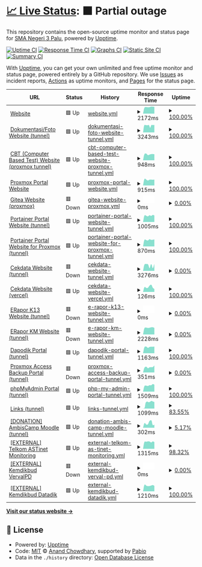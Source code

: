 # [📈 Live Status](https://status.sman3palu.sch.id): <!--live status--> **🟧 Partial outage**

This repository contains the open-source uptime monitor and status page for [SMA Negeri 3 Palu](https://sman3palu.sch.id), powered by [Upptime](https://github.com/upptime/upptime).

[![Uptime CI](https://github.com/smantriplw/uptime-services/workflows/Uptime%20CI/badge.svg)](https://github.com/smantriplw/uptime-services/actions?query=workflow%3A%22Uptime+CI%22)
[![Response Time CI](https://github.com/smantriplw/uptime-services/workflows/Response%20Time%20CI/badge.svg)](https://github.com/smantriplw/uptime-services/actions?query=workflow%3A%22Response+Time+CI%22)
[![Graphs CI](https://github.com/smantriplw/uptime-services/workflows/Graphs%20CI/badge.svg)](https://github.com/smantriplw/uptime-services/actions?query=workflow%3A%22Graphs+CI%22)
[![Static Site CI](https://github.com/smantriplw/uptime-services/workflows/Static%20Site%20CI/badge.svg)](https://github.com/smantriplw/uptime-services/actions?query=workflow%3A%22Static+Site+CI%22)
[![Summary CI](https://github.com/smantriplw/uptime-services/workflows/Summary%20CI/badge.svg)](https://github.com/smantriplw/uptime-services/actions?query=workflow%3A%22Summary+CI%22)

With [Upptime](https://upptime.js.org), you can get your own unlimited and free uptime monitor and status page, powered entirely by a GitHub repository. We use [Issues](https://github.com/smantriplw/uptime-services/issues) as incident reports, [Actions](https://github.com/smantriplw/uptime-services/actions) as uptime monitors, and [Pages](https://status.sman3palu.sch.id) for the status page.

<!--start: status pages-->
<!-- This summary is generated by Upptime (https://github.com/upptime/upptime) -->
<!-- Do not edit this manually, your changes will be overwritten -->
<!-- prettier-ignore -->
| URL | Status | History | Response Time | Uptime |
| --- | ------ | ------- | ------------- | ------ |
| <img alt="" src="https://icons.duckduckgo.com/ip3/sman3palu.sch.id.ico" height="13"> [Website](https://sman3palu.sch.id) | 🟩 Up | [website.yml](https://github.com/smantriplw/uptime-services/commits/HEAD/history/website.yml) | <details><summary><img alt="Response time graph" src="./graphs/website/response-time-week.png" height="20"> 2172ms</summary><br><a href="https://status.sman3palu.sch.id/history/website"><img alt="Response time 1899" src="https://img.shields.io/endpoint?url=https%3A%2F%2Fraw.githubusercontent.com%2Fsmantriplw%2Fuptime-services%2FHEAD%2Fapi%2Fwebsite%2Fresponse-time.json"></a><br><a href="https://status.sman3palu.sch.id/history/website"><img alt="24-hour response time 2210" src="https://img.shields.io/endpoint?url=https%3A%2F%2Fraw.githubusercontent.com%2Fsmantriplw%2Fuptime-services%2FHEAD%2Fapi%2Fwebsite%2Fresponse-time-day.json"></a><br><a href="https://status.sman3palu.sch.id/history/website"><img alt="7-day response time 2172" src="https://img.shields.io/endpoint?url=https%3A%2F%2Fraw.githubusercontent.com%2Fsmantriplw%2Fuptime-services%2FHEAD%2Fapi%2Fwebsite%2Fresponse-time-week.json"></a><br><a href="https://status.sman3palu.sch.id/history/website"><img alt="30-day response time 2487" src="https://img.shields.io/endpoint?url=https%3A%2F%2Fraw.githubusercontent.com%2Fsmantriplw%2Fuptime-services%2FHEAD%2Fapi%2Fwebsite%2Fresponse-time-month.json"></a><br><a href="https://status.sman3palu.sch.id/history/website"><img alt="1-year response time 1899" src="https://img.shields.io/endpoint?url=https%3A%2F%2Fraw.githubusercontent.com%2Fsmantriplw%2Fuptime-services%2FHEAD%2Fapi%2Fwebsite%2Fresponse-time-year.json"></a></details> | <details><summary><a href="https://status.sman3palu.sch.id/history/website">100.00%</a></summary><a href="https://status.sman3palu.sch.id/history/website"><img alt="All-time uptime 85.88%" src="https://img.shields.io/endpoint?url=https%3A%2F%2Fraw.githubusercontent.com%2Fsmantriplw%2Fuptime-services%2FHEAD%2Fapi%2Fwebsite%2Fuptime.json"></a><br><a href="https://status.sman3palu.sch.id/history/website"><img alt="24-hour uptime 100.00%" src="https://img.shields.io/endpoint?url=https%3A%2F%2Fraw.githubusercontent.com%2Fsmantriplw%2Fuptime-services%2FHEAD%2Fapi%2Fwebsite%2Fuptime-day.json"></a><br><a href="https://status.sman3palu.sch.id/history/website"><img alt="7-day uptime 100.00%" src="https://img.shields.io/endpoint?url=https%3A%2F%2Fraw.githubusercontent.com%2Fsmantriplw%2Fuptime-services%2FHEAD%2Fapi%2Fwebsite%2Fuptime-week.json"></a><br><a href="https://status.sman3palu.sch.id/history/website"><img alt="30-day uptime 91.19%" src="https://img.shields.io/endpoint?url=https%3A%2F%2Fraw.githubusercontent.com%2Fsmantriplw%2Fuptime-services%2FHEAD%2Fapi%2Fwebsite%2Fuptime-month.json"></a><br><a href="https://status.sman3palu.sch.id/history/website"><img alt="1-year uptime 85.88%" src="https://img.shields.io/endpoint?url=https%3A%2F%2Fraw.githubusercontent.com%2Fsmantriplw%2Fuptime-services%2FHEAD%2Fapi%2Fwebsite%2Fuptime-year.json"></a></details>
| <img alt="" src="https://icons.duckduckgo.com/ip3/dokumentasi.sman3palu.sch.id.ico" height="13"> [Dokumentasi/Foto Website (tunnel)](https://dokumentasi.sman3palu.sch.id/owncloud) | 🟩 Up | [dokumentasi-foto-website-tunnel.yml](https://github.com/smantriplw/uptime-services/commits/HEAD/history/dokumentasi-foto-website-tunnel.yml) | <details><summary><img alt="Response time graph" src="./graphs/dokumentasi-foto-website-tunnel/response-time-week.png" height="20"> 3243ms</summary><br><a href="https://status.sman3palu.sch.id/history/dokumentasi-foto-website-tunnel"><img alt="Response time 3101" src="https://img.shields.io/endpoint?url=https%3A%2F%2Fraw.githubusercontent.com%2Fsmantriplw%2Fuptime-services%2FHEAD%2Fapi%2Fdokumentasi-foto-website-tunnel%2Fresponse-time.json"></a><br><a href="https://status.sman3palu.sch.id/history/dokumentasi-foto-website-tunnel"><img alt="24-hour response time 3445" src="https://img.shields.io/endpoint?url=https%3A%2F%2Fraw.githubusercontent.com%2Fsmantriplw%2Fuptime-services%2FHEAD%2Fapi%2Fdokumentasi-foto-website-tunnel%2Fresponse-time-day.json"></a><br><a href="https://status.sman3palu.sch.id/history/dokumentasi-foto-website-tunnel"><img alt="7-day response time 3243" src="https://img.shields.io/endpoint?url=https%3A%2F%2Fraw.githubusercontent.com%2Fsmantriplw%2Fuptime-services%2FHEAD%2Fapi%2Fdokumentasi-foto-website-tunnel%2Fresponse-time-week.json"></a><br><a href="https://status.sman3palu.sch.id/history/dokumentasi-foto-website-tunnel"><img alt="30-day response time 2737" src="https://img.shields.io/endpoint?url=https%3A%2F%2Fraw.githubusercontent.com%2Fsmantriplw%2Fuptime-services%2FHEAD%2Fapi%2Fdokumentasi-foto-website-tunnel%2Fresponse-time-month.json"></a><br><a href="https://status.sman3palu.sch.id/history/dokumentasi-foto-website-tunnel"><img alt="1-year response time 3101" src="https://img.shields.io/endpoint?url=https%3A%2F%2Fraw.githubusercontent.com%2Fsmantriplw%2Fuptime-services%2FHEAD%2Fapi%2Fdokumentasi-foto-website-tunnel%2Fresponse-time-year.json"></a></details> | <details><summary><a href="https://status.sman3palu.sch.id/history/dokumentasi-foto-website-tunnel">100.00%</a></summary><a href="https://status.sman3palu.sch.id/history/dokumentasi-foto-website-tunnel"><img alt="All-time uptime 83.06%" src="https://img.shields.io/endpoint?url=https%3A%2F%2Fraw.githubusercontent.com%2Fsmantriplw%2Fuptime-services%2FHEAD%2Fapi%2Fdokumentasi-foto-website-tunnel%2Fuptime.json"></a><br><a href="https://status.sman3palu.sch.id/history/dokumentasi-foto-website-tunnel"><img alt="24-hour uptime 100.00%" src="https://img.shields.io/endpoint?url=https%3A%2F%2Fraw.githubusercontent.com%2Fsmantriplw%2Fuptime-services%2FHEAD%2Fapi%2Fdokumentasi-foto-website-tunnel%2Fuptime-day.json"></a><br><a href="https://status.sman3palu.sch.id/history/dokumentasi-foto-website-tunnel"><img alt="7-day uptime 100.00%" src="https://img.shields.io/endpoint?url=https%3A%2F%2Fraw.githubusercontent.com%2Fsmantriplw%2Fuptime-services%2FHEAD%2Fapi%2Fdokumentasi-foto-website-tunnel%2Fuptime-week.json"></a><br><a href="https://status.sman3palu.sch.id/history/dokumentasi-foto-website-tunnel"><img alt="30-day uptime 91.06%" src="https://img.shields.io/endpoint?url=https%3A%2F%2Fraw.githubusercontent.com%2Fsmantriplw%2Fuptime-services%2FHEAD%2Fapi%2Fdokumentasi-foto-website-tunnel%2Fuptime-month.json"></a><br><a href="https://status.sman3palu.sch.id/history/dokumentasi-foto-website-tunnel"><img alt="1-year uptime 83.06%" src="https://img.shields.io/endpoint?url=https%3A%2F%2Fraw.githubusercontent.com%2Fsmantriplw%2Fuptime-services%2FHEAD%2Fapi%2Fdokumentasi-foto-website-tunnel%2Fuptime-year.json"></a></details>
| <img alt="" src="https://icons.duckduckgo.com/ip3/cbt-cfd.sman3palu.sch.id.ico" height="13"> [CBT (Computer Based Test) Website (proxmox tunnel)](https://cbt-cfd.sman3palu.sch.id) | 🟩 Up | [cbt-computer-based-test-website-proxmox-tunnel.yml](https://github.com/smantriplw/uptime-services/commits/HEAD/history/cbt-computer-based-test-website-proxmox-tunnel.yml) | <details><summary><img alt="Response time graph" src="./graphs/cbt-computer-based-test-website-proxmox-tunnel/response-time-week.png" height="20"> 948ms</summary><br><a href="https://status.sman3palu.sch.id/history/cbt-computer-based-test-website-proxmox-tunnel"><img alt="Response time 802" src="https://img.shields.io/endpoint?url=https%3A%2F%2Fraw.githubusercontent.com%2Fsmantriplw%2Fuptime-services%2FHEAD%2Fapi%2Fcbt-computer-based-test-website-proxmox-tunnel%2Fresponse-time.json"></a><br><a href="https://status.sman3palu.sch.id/history/cbt-computer-based-test-website-proxmox-tunnel"><img alt="24-hour response time 947" src="https://img.shields.io/endpoint?url=https%3A%2F%2Fraw.githubusercontent.com%2Fsmantriplw%2Fuptime-services%2FHEAD%2Fapi%2Fcbt-computer-based-test-website-proxmox-tunnel%2Fresponse-time-day.json"></a><br><a href="https://status.sman3palu.sch.id/history/cbt-computer-based-test-website-proxmox-tunnel"><img alt="7-day response time 948" src="https://img.shields.io/endpoint?url=https%3A%2F%2Fraw.githubusercontent.com%2Fsmantriplw%2Fuptime-services%2FHEAD%2Fapi%2Fcbt-computer-based-test-website-proxmox-tunnel%2Fresponse-time-week.json"></a><br><a href="https://status.sman3palu.sch.id/history/cbt-computer-based-test-website-proxmox-tunnel"><img alt="30-day response time 816" src="https://img.shields.io/endpoint?url=https%3A%2F%2Fraw.githubusercontent.com%2Fsmantriplw%2Fuptime-services%2FHEAD%2Fapi%2Fcbt-computer-based-test-website-proxmox-tunnel%2Fresponse-time-month.json"></a><br><a href="https://status.sman3palu.sch.id/history/cbt-computer-based-test-website-proxmox-tunnel"><img alt="1-year response time 802" src="https://img.shields.io/endpoint?url=https%3A%2F%2Fraw.githubusercontent.com%2Fsmantriplw%2Fuptime-services%2FHEAD%2Fapi%2Fcbt-computer-based-test-website-proxmox-tunnel%2Fresponse-time-year.json"></a></details> | <details><summary><a href="https://status.sman3palu.sch.id/history/cbt-computer-based-test-website-proxmox-tunnel">100.00%</a></summary><a href="https://status.sman3palu.sch.id/history/cbt-computer-based-test-website-proxmox-tunnel"><img alt="All-time uptime 82.94%" src="https://img.shields.io/endpoint?url=https%3A%2F%2Fraw.githubusercontent.com%2Fsmantriplw%2Fuptime-services%2FHEAD%2Fapi%2Fcbt-computer-based-test-website-proxmox-tunnel%2Fuptime.json"></a><br><a href="https://status.sman3palu.sch.id/history/cbt-computer-based-test-website-proxmox-tunnel"><img alt="24-hour uptime 100.00%" src="https://img.shields.io/endpoint?url=https%3A%2F%2Fraw.githubusercontent.com%2Fsmantriplw%2Fuptime-services%2FHEAD%2Fapi%2Fcbt-computer-based-test-website-proxmox-tunnel%2Fuptime-day.json"></a><br><a href="https://status.sman3palu.sch.id/history/cbt-computer-based-test-website-proxmox-tunnel"><img alt="7-day uptime 100.00%" src="https://img.shields.io/endpoint?url=https%3A%2F%2Fraw.githubusercontent.com%2Fsmantriplw%2Fuptime-services%2FHEAD%2Fapi%2Fcbt-computer-based-test-website-proxmox-tunnel%2Fuptime-week.json"></a><br><a href="https://status.sman3palu.sch.id/history/cbt-computer-based-test-website-proxmox-tunnel"><img alt="30-day uptime 85.37%" src="https://img.shields.io/endpoint?url=https%3A%2F%2Fraw.githubusercontent.com%2Fsmantriplw%2Fuptime-services%2FHEAD%2Fapi%2Fcbt-computer-based-test-website-proxmox-tunnel%2Fuptime-month.json"></a><br><a href="https://status.sman3palu.sch.id/history/cbt-computer-based-test-website-proxmox-tunnel"><img alt="1-year uptime 82.94%" src="https://img.shields.io/endpoint?url=https%3A%2F%2Fraw.githubusercontent.com%2Fsmantriplw%2Fuptime-services%2FHEAD%2Fapi%2Fcbt-computer-based-test-website-proxmox-tunnel%2Fuptime-year.json"></a></details>
| <img alt="" src="https://icons.duckduckgo.com/ip3/proxmox-cfd.sman3palu.sch.id.ico" height="13"> [Proxmox Portal Website](https://proxmox-cfd.sman3palu.sch.id) | 🟩 Up | [proxmox-portal-website.yml](https://github.com/smantriplw/uptime-services/commits/HEAD/history/proxmox-portal-website.yml) | <details><summary><img alt="Response time graph" src="./graphs/proxmox-portal-website/response-time-week.png" height="20"> 915ms</summary><br><a href="https://status.sman3palu.sch.id/history/proxmox-portal-website"><img alt="Response time 977" src="https://img.shields.io/endpoint?url=https%3A%2F%2Fraw.githubusercontent.com%2Fsmantriplw%2Fuptime-services%2FHEAD%2Fapi%2Fproxmox-portal-website%2Fresponse-time.json"></a><br><a href="https://status.sman3palu.sch.id/history/proxmox-portal-website"><img alt="24-hour response time 928" src="https://img.shields.io/endpoint?url=https%3A%2F%2Fraw.githubusercontent.com%2Fsmantriplw%2Fuptime-services%2FHEAD%2Fapi%2Fproxmox-portal-website%2Fresponse-time-day.json"></a><br><a href="https://status.sman3palu.sch.id/history/proxmox-portal-website"><img alt="7-day response time 915" src="https://img.shields.io/endpoint?url=https%3A%2F%2Fraw.githubusercontent.com%2Fsmantriplw%2Fuptime-services%2FHEAD%2Fapi%2Fproxmox-portal-website%2Fresponse-time-week.json"></a><br><a href="https://status.sman3palu.sch.id/history/proxmox-portal-website"><img alt="30-day response time 714" src="https://img.shields.io/endpoint?url=https%3A%2F%2Fraw.githubusercontent.com%2Fsmantriplw%2Fuptime-services%2FHEAD%2Fapi%2Fproxmox-portal-website%2Fresponse-time-month.json"></a><br><a href="https://status.sman3palu.sch.id/history/proxmox-portal-website"><img alt="1-year response time 977" src="https://img.shields.io/endpoint?url=https%3A%2F%2Fraw.githubusercontent.com%2Fsmantriplw%2Fuptime-services%2FHEAD%2Fapi%2Fproxmox-portal-website%2Fresponse-time-year.json"></a></details> | <details><summary><a href="https://status.sman3palu.sch.id/history/proxmox-portal-website">100.00%</a></summary><a href="https://status.sman3palu.sch.id/history/proxmox-portal-website"><img alt="All-time uptime 73.07%" src="https://img.shields.io/endpoint?url=https%3A%2F%2Fraw.githubusercontent.com%2Fsmantriplw%2Fuptime-services%2FHEAD%2Fapi%2Fproxmox-portal-website%2Fuptime.json"></a><br><a href="https://status.sman3palu.sch.id/history/proxmox-portal-website"><img alt="24-hour uptime 100.00%" src="https://img.shields.io/endpoint?url=https%3A%2F%2Fraw.githubusercontent.com%2Fsmantriplw%2Fuptime-services%2FHEAD%2Fapi%2Fproxmox-portal-website%2Fuptime-day.json"></a><br><a href="https://status.sman3palu.sch.id/history/proxmox-portal-website"><img alt="7-day uptime 100.00%" src="https://img.shields.io/endpoint?url=https%3A%2F%2Fraw.githubusercontent.com%2Fsmantriplw%2Fuptime-services%2FHEAD%2Fapi%2Fproxmox-portal-website%2Fuptime-week.json"></a><br><a href="https://status.sman3palu.sch.id/history/proxmox-portal-website"><img alt="30-day uptime 91.87%" src="https://img.shields.io/endpoint?url=https%3A%2F%2Fraw.githubusercontent.com%2Fsmantriplw%2Fuptime-services%2FHEAD%2Fapi%2Fproxmox-portal-website%2Fuptime-month.json"></a><br><a href="https://status.sman3palu.sch.id/history/proxmox-portal-website"><img alt="1-year uptime 73.07%" src="https://img.shields.io/endpoint?url=https%3A%2F%2Fraw.githubusercontent.com%2Fsmantriplw%2Fuptime-services%2FHEAD%2Fapi%2Fproxmox-portal-website%2Fuptime-year.json"></a></details>
| <img alt="" src="https://icons.duckduckgo.com/ip3/git.sman3palu.sch.id.ico" height="13"> [Gitea Website (proxmox)](https://git.sman3palu.sch.id) | 🟥 Down | [gitea-website-proxmox.yml](https://github.com/smantriplw/uptime-services/commits/HEAD/history/gitea-website-proxmox.yml) | <details><summary><img alt="Response time graph" src="./graphs/gitea-website-proxmox/response-time-week.png" height="20"> 0ms</summary><br><a href="https://status.sman3palu.sch.id/history/gitea-website-proxmox"><img alt="Response time 1776" src="https://img.shields.io/endpoint?url=https%3A%2F%2Fraw.githubusercontent.com%2Fsmantriplw%2Fuptime-services%2FHEAD%2Fapi%2Fgitea-website-proxmox%2Fresponse-time.json"></a><br><a href="https://status.sman3palu.sch.id/history/gitea-website-proxmox"><img alt="24-hour response time 0" src="https://img.shields.io/endpoint?url=https%3A%2F%2Fraw.githubusercontent.com%2Fsmantriplw%2Fuptime-services%2FHEAD%2Fapi%2Fgitea-website-proxmox%2Fresponse-time-day.json"></a><br><a href="https://status.sman3palu.sch.id/history/gitea-website-proxmox"><img alt="7-day response time 0" src="https://img.shields.io/endpoint?url=https%3A%2F%2Fraw.githubusercontent.com%2Fsmantriplw%2Fuptime-services%2FHEAD%2Fapi%2Fgitea-website-proxmox%2Fresponse-time-week.json"></a><br><a href="https://status.sman3palu.sch.id/history/gitea-website-proxmox"><img alt="30-day response time 0" src="https://img.shields.io/endpoint?url=https%3A%2F%2Fraw.githubusercontent.com%2Fsmantriplw%2Fuptime-services%2FHEAD%2Fapi%2Fgitea-website-proxmox%2Fresponse-time-month.json"></a><br><a href="https://status.sman3palu.sch.id/history/gitea-website-proxmox"><img alt="1-year response time 1776" src="https://img.shields.io/endpoint?url=https%3A%2F%2Fraw.githubusercontent.com%2Fsmantriplw%2Fuptime-services%2FHEAD%2Fapi%2Fgitea-website-proxmox%2Fresponse-time-year.json"></a></details> | <details><summary><a href="https://status.sman3palu.sch.id/history/gitea-website-proxmox">0.00%</a></summary><a href="https://status.sman3palu.sch.id/history/gitea-website-proxmox"><img alt="All-time uptime 35.41%" src="https://img.shields.io/endpoint?url=https%3A%2F%2Fraw.githubusercontent.com%2Fsmantriplw%2Fuptime-services%2FHEAD%2Fapi%2Fgitea-website-proxmox%2Fuptime.json"></a><br><a href="https://status.sman3palu.sch.id/history/gitea-website-proxmox"><img alt="24-hour uptime 0.00%" src="https://img.shields.io/endpoint?url=https%3A%2F%2Fraw.githubusercontent.com%2Fsmantriplw%2Fuptime-services%2FHEAD%2Fapi%2Fgitea-website-proxmox%2Fuptime-day.json"></a><br><a href="https://status.sman3palu.sch.id/history/gitea-website-proxmox"><img alt="7-day uptime 0.00%" src="https://img.shields.io/endpoint?url=https%3A%2F%2Fraw.githubusercontent.com%2Fsmantriplw%2Fuptime-services%2FHEAD%2Fapi%2Fgitea-website-proxmox%2Fuptime-week.json"></a><br><a href="https://status.sman3palu.sch.id/history/gitea-website-proxmox"><img alt="30-day uptime 0.00%" src="https://img.shields.io/endpoint?url=https%3A%2F%2Fraw.githubusercontent.com%2Fsmantriplw%2Fuptime-services%2FHEAD%2Fapi%2Fgitea-website-proxmox%2Fuptime-month.json"></a><br><a href="https://status.sman3palu.sch.id/history/gitea-website-proxmox"><img alt="1-year uptime 35.41%" src="https://img.shields.io/endpoint?url=https%3A%2F%2Fraw.githubusercontent.com%2Fsmantriplw%2Fuptime-services%2FHEAD%2Fapi%2Fgitea-website-proxmox%2Fuptime-year.json"></a></details>
| <img alt="" src="https://icons.duckduckgo.com/ip3/docker.sman3palu.sch.id.ico" height="13"> [Portainer Portal Website (tunnel)](https://docker.sman3palu.sch.id) | 🟩 Up | [portainer-portal-website-tunnel.yml](https://github.com/smantriplw/uptime-services/commits/HEAD/history/portainer-portal-website-tunnel.yml) | <details><summary><img alt="Response time graph" src="./graphs/portainer-portal-website-tunnel/response-time-week.png" height="20"> 1005ms</summary><br><a href="https://status.sman3palu.sch.id/history/portainer-portal-website-tunnel"><img alt="Response time 1188" src="https://img.shields.io/endpoint?url=https%3A%2F%2Fraw.githubusercontent.com%2Fsmantriplw%2Fuptime-services%2FHEAD%2Fapi%2Fportainer-portal-website-tunnel%2Fresponse-time.json"></a><br><a href="https://status.sman3palu.sch.id/history/portainer-portal-website-tunnel"><img alt="24-hour response time 1023" src="https://img.shields.io/endpoint?url=https%3A%2F%2Fraw.githubusercontent.com%2Fsmantriplw%2Fuptime-services%2FHEAD%2Fapi%2Fportainer-portal-website-tunnel%2Fresponse-time-day.json"></a><br><a href="https://status.sman3palu.sch.id/history/portainer-portal-website-tunnel"><img alt="7-day response time 1005" src="https://img.shields.io/endpoint?url=https%3A%2F%2Fraw.githubusercontent.com%2Fsmantriplw%2Fuptime-services%2FHEAD%2Fapi%2Fportainer-portal-website-tunnel%2Fresponse-time-week.json"></a><br><a href="https://status.sman3palu.sch.id/history/portainer-portal-website-tunnel"><img alt="30-day response time 1495" src="https://img.shields.io/endpoint?url=https%3A%2F%2Fraw.githubusercontent.com%2Fsmantriplw%2Fuptime-services%2FHEAD%2Fapi%2Fportainer-portal-website-tunnel%2Fresponse-time-month.json"></a><br><a href="https://status.sman3palu.sch.id/history/portainer-portal-website-tunnel"><img alt="1-year response time 1188" src="https://img.shields.io/endpoint?url=https%3A%2F%2Fraw.githubusercontent.com%2Fsmantriplw%2Fuptime-services%2FHEAD%2Fapi%2Fportainer-portal-website-tunnel%2Fresponse-time-year.json"></a></details> | <details><summary><a href="https://status.sman3palu.sch.id/history/portainer-portal-website-tunnel">100.00%</a></summary><a href="https://status.sman3palu.sch.id/history/portainer-portal-website-tunnel"><img alt="All-time uptime 85.64%" src="https://img.shields.io/endpoint?url=https%3A%2F%2Fraw.githubusercontent.com%2Fsmantriplw%2Fuptime-services%2FHEAD%2Fapi%2Fportainer-portal-website-tunnel%2Fuptime.json"></a><br><a href="https://status.sman3palu.sch.id/history/portainer-portal-website-tunnel"><img alt="24-hour uptime 100.00%" src="https://img.shields.io/endpoint?url=https%3A%2F%2Fraw.githubusercontent.com%2Fsmantriplw%2Fuptime-services%2FHEAD%2Fapi%2Fportainer-portal-website-tunnel%2Fuptime-day.json"></a><br><a href="https://status.sman3palu.sch.id/history/portainer-portal-website-tunnel"><img alt="7-day uptime 100.00%" src="https://img.shields.io/endpoint?url=https%3A%2F%2Fraw.githubusercontent.com%2Fsmantriplw%2Fuptime-services%2FHEAD%2Fapi%2Fportainer-portal-website-tunnel%2Fuptime-week.json"></a><br><a href="https://status.sman3palu.sch.id/history/portainer-portal-website-tunnel"><img alt="30-day uptime 90.70%" src="https://img.shields.io/endpoint?url=https%3A%2F%2Fraw.githubusercontent.com%2Fsmantriplw%2Fuptime-services%2FHEAD%2Fapi%2Fportainer-portal-website-tunnel%2Fuptime-month.json"></a><br><a href="https://status.sman3palu.sch.id/history/portainer-portal-website-tunnel"><img alt="1-year uptime 85.64%" src="https://img.shields.io/endpoint?url=https%3A%2F%2Fraw.githubusercontent.com%2Fsmantriplw%2Fuptime-services%2FHEAD%2Fapi%2Fportainer-portal-website-tunnel%2Fuptime-year.json"></a></details>
| <img alt="" src="https://icons.duckduckgo.com/ip3/portainer.sman3palu.sch.id.ico" height="13"> [Portainer Portal Website for Proxmox (tunnel)](https://portainer.sman3palu.sch.id) | 🟩 Up | [portainer-portal-website-for-proxmox-tunnel.yml](https://github.com/smantriplw/uptime-services/commits/HEAD/history/portainer-portal-website-for-proxmox-tunnel.yml) | <details><summary><img alt="Response time graph" src="./graphs/portainer-portal-website-for-proxmox-tunnel/response-time-week.png" height="20"> 870ms</summary><br><a href="https://status.sman3palu.sch.id/history/portainer-portal-website-for-proxmox-tunnel"><img alt="Response time 829" src="https://img.shields.io/endpoint?url=https%3A%2F%2Fraw.githubusercontent.com%2Fsmantriplw%2Fuptime-services%2FHEAD%2Fapi%2Fportainer-portal-website-for-proxmox-tunnel%2Fresponse-time.json"></a><br><a href="https://status.sman3palu.sch.id/history/portainer-portal-website-for-proxmox-tunnel"><img alt="24-hour response time 924" src="https://img.shields.io/endpoint?url=https%3A%2F%2Fraw.githubusercontent.com%2Fsmantriplw%2Fuptime-services%2FHEAD%2Fapi%2Fportainer-portal-website-for-proxmox-tunnel%2Fresponse-time-day.json"></a><br><a href="https://status.sman3palu.sch.id/history/portainer-portal-website-for-proxmox-tunnel"><img alt="7-day response time 870" src="https://img.shields.io/endpoint?url=https%3A%2F%2Fraw.githubusercontent.com%2Fsmantriplw%2Fuptime-services%2FHEAD%2Fapi%2Fportainer-portal-website-for-proxmox-tunnel%2Fresponse-time-week.json"></a><br><a href="https://status.sman3palu.sch.id/history/portainer-portal-website-for-proxmox-tunnel"><img alt="30-day response time 722" src="https://img.shields.io/endpoint?url=https%3A%2F%2Fraw.githubusercontent.com%2Fsmantriplw%2Fuptime-services%2FHEAD%2Fapi%2Fportainer-portal-website-for-proxmox-tunnel%2Fresponse-time-month.json"></a><br><a href="https://status.sman3palu.sch.id/history/portainer-portal-website-for-proxmox-tunnel"><img alt="1-year response time 829" src="https://img.shields.io/endpoint?url=https%3A%2F%2Fraw.githubusercontent.com%2Fsmantriplw%2Fuptime-services%2FHEAD%2Fapi%2Fportainer-portal-website-for-proxmox-tunnel%2Fresponse-time-year.json"></a></details> | <details><summary><a href="https://status.sman3palu.sch.id/history/portainer-portal-website-for-proxmox-tunnel">100.00%</a></summary><a href="https://status.sman3palu.sch.id/history/portainer-portal-website-for-proxmox-tunnel"><img alt="All-time uptime 86.34%" src="https://img.shields.io/endpoint?url=https%3A%2F%2Fraw.githubusercontent.com%2Fsmantriplw%2Fuptime-services%2FHEAD%2Fapi%2Fportainer-portal-website-for-proxmox-tunnel%2Fuptime.json"></a><br><a href="https://status.sman3palu.sch.id/history/portainer-portal-website-for-proxmox-tunnel"><img alt="24-hour uptime 100.00%" src="https://img.shields.io/endpoint?url=https%3A%2F%2Fraw.githubusercontent.com%2Fsmantriplw%2Fuptime-services%2FHEAD%2Fapi%2Fportainer-portal-website-for-proxmox-tunnel%2Fuptime-day.json"></a><br><a href="https://status.sman3palu.sch.id/history/portainer-portal-website-for-proxmox-tunnel"><img alt="7-day uptime 100.00%" src="https://img.shields.io/endpoint?url=https%3A%2F%2Fraw.githubusercontent.com%2Fsmantriplw%2Fuptime-services%2FHEAD%2Fapi%2Fportainer-portal-website-for-proxmox-tunnel%2Fuptime-week.json"></a><br><a href="https://status.sman3palu.sch.id/history/portainer-portal-website-for-proxmox-tunnel"><img alt="30-day uptime 84.63%" src="https://img.shields.io/endpoint?url=https%3A%2F%2Fraw.githubusercontent.com%2Fsmantriplw%2Fuptime-services%2FHEAD%2Fapi%2Fportainer-portal-website-for-proxmox-tunnel%2Fuptime-month.json"></a><br><a href="https://status.sman3palu.sch.id/history/portainer-portal-website-for-proxmox-tunnel"><img alt="1-year uptime 86.34%" src="https://img.shields.io/endpoint?url=https%3A%2F%2Fraw.githubusercontent.com%2Fsmantriplw%2Fuptime-services%2FHEAD%2Fapi%2Fportainer-portal-website-for-proxmox-tunnel%2Fuptime-year.json"></a></details>
| <img alt="" src="https://icons.duckduckgo.com/ip3/cekdata.sman3palu.sch.id.ico" height="13"> [Cekdata Website (tunnel)](https://cekdata.sman3palu.sch.id) | 🟥 Down | [cekdata-website-tunnel.yml](https://github.com/smantriplw/uptime-services/commits/HEAD/history/cekdata-website-tunnel.yml) | <details><summary><img alt="Response time graph" src="./graphs/cekdata-website-tunnel/response-time-week.png" height="20"> 3276ms</summary><br><a href="https://status.sman3palu.sch.id/history/cekdata-website-tunnel"><img alt="Response time 1317" src="https://img.shields.io/endpoint?url=https%3A%2F%2Fraw.githubusercontent.com%2Fsmantriplw%2Fuptime-services%2FHEAD%2Fapi%2Fcekdata-website-tunnel%2Fresponse-time.json"></a><br><a href="https://status.sman3palu.sch.id/history/cekdata-website-tunnel"><img alt="24-hour response time 4008" src="https://img.shields.io/endpoint?url=https%3A%2F%2Fraw.githubusercontent.com%2Fsmantriplw%2Fuptime-services%2FHEAD%2Fapi%2Fcekdata-website-tunnel%2Fresponse-time-day.json"></a><br><a href="https://status.sman3palu.sch.id/history/cekdata-website-tunnel"><img alt="7-day response time 3276" src="https://img.shields.io/endpoint?url=https%3A%2F%2Fraw.githubusercontent.com%2Fsmantriplw%2Fuptime-services%2FHEAD%2Fapi%2Fcekdata-website-tunnel%2Fresponse-time-week.json"></a><br><a href="https://status.sman3palu.sch.id/history/cekdata-website-tunnel"><img alt="30-day response time 1882" src="https://img.shields.io/endpoint?url=https%3A%2F%2Fraw.githubusercontent.com%2Fsmantriplw%2Fuptime-services%2FHEAD%2Fapi%2Fcekdata-website-tunnel%2Fresponse-time-month.json"></a><br><a href="https://status.sman3palu.sch.id/history/cekdata-website-tunnel"><img alt="1-year response time 1317" src="https://img.shields.io/endpoint?url=https%3A%2F%2Fraw.githubusercontent.com%2Fsmantriplw%2Fuptime-services%2FHEAD%2Fapi%2Fcekdata-website-tunnel%2Fresponse-time-year.json"></a></details> | <details><summary><a href="https://status.sman3palu.sch.id/history/cekdata-website-tunnel">0.00%</a></summary><a href="https://status.sman3palu.sch.id/history/cekdata-website-tunnel"><img alt="All-time uptime 40.25%" src="https://img.shields.io/endpoint?url=https%3A%2F%2Fraw.githubusercontent.com%2Fsmantriplw%2Fuptime-services%2FHEAD%2Fapi%2Fcekdata-website-tunnel%2Fuptime.json"></a><br><a href="https://status.sman3palu.sch.id/history/cekdata-website-tunnel"><img alt="24-hour uptime 0.00%" src="https://img.shields.io/endpoint?url=https%3A%2F%2Fraw.githubusercontent.com%2Fsmantriplw%2Fuptime-services%2FHEAD%2Fapi%2Fcekdata-website-tunnel%2Fuptime-day.json"></a><br><a href="https://status.sman3palu.sch.id/history/cekdata-website-tunnel"><img alt="7-day uptime 0.00%" src="https://img.shields.io/endpoint?url=https%3A%2F%2Fraw.githubusercontent.com%2Fsmantriplw%2Fuptime-services%2FHEAD%2Fapi%2Fcekdata-website-tunnel%2Fuptime-week.json"></a><br><a href="https://status.sman3palu.sch.id/history/cekdata-website-tunnel"><img alt="30-day uptime 11.63%" src="https://img.shields.io/endpoint?url=https%3A%2F%2Fraw.githubusercontent.com%2Fsmantriplw%2Fuptime-services%2FHEAD%2Fapi%2Fcekdata-website-tunnel%2Fuptime-month.json"></a><br><a href="https://status.sman3palu.sch.id/history/cekdata-website-tunnel"><img alt="1-year uptime 40.25%" src="https://img.shields.io/endpoint?url=https%3A%2F%2Fraw.githubusercontent.com%2Fsmantriplw%2Fuptime-services%2FHEAD%2Fapi%2Fcekdata-website-tunnel%2Fuptime-year.json"></a></details>
| <img alt="" src="https://icons.duckduckgo.com/ip3/cekdata-v2.sman3palu.sch.id.ico" height="13"> [Cekdata Website (vercel)](https://cekdata-v2.sman3palu.sch.id) | 🟩 Up | [cekdata-website-vercel.yml](https://github.com/smantriplw/uptime-services/commits/HEAD/history/cekdata-website-vercel.yml) | <details><summary><img alt="Response time graph" src="./graphs/cekdata-website-vercel/response-time-week.png" height="20"> 126ms</summary><br><a href="https://status.sman3palu.sch.id/history/cekdata-website-vercel"><img alt="Response time 198" src="https://img.shields.io/endpoint?url=https%3A%2F%2Fraw.githubusercontent.com%2Fsmantriplw%2Fuptime-services%2FHEAD%2Fapi%2Fcekdata-website-vercel%2Fresponse-time.json"></a><br><a href="https://status.sman3palu.sch.id/history/cekdata-website-vercel"><img alt="24-hour response time 75" src="https://img.shields.io/endpoint?url=https%3A%2F%2Fraw.githubusercontent.com%2Fsmantriplw%2Fuptime-services%2FHEAD%2Fapi%2Fcekdata-website-vercel%2Fresponse-time-day.json"></a><br><a href="https://status.sman3palu.sch.id/history/cekdata-website-vercel"><img alt="7-day response time 126" src="https://img.shields.io/endpoint?url=https%3A%2F%2Fraw.githubusercontent.com%2Fsmantriplw%2Fuptime-services%2FHEAD%2Fapi%2Fcekdata-website-vercel%2Fresponse-time-week.json"></a><br><a href="https://status.sman3palu.sch.id/history/cekdata-website-vercel"><img alt="30-day response time 133" src="https://img.shields.io/endpoint?url=https%3A%2F%2Fraw.githubusercontent.com%2Fsmantriplw%2Fuptime-services%2FHEAD%2Fapi%2Fcekdata-website-vercel%2Fresponse-time-month.json"></a><br><a href="https://status.sman3palu.sch.id/history/cekdata-website-vercel"><img alt="1-year response time 198" src="https://img.shields.io/endpoint?url=https%3A%2F%2Fraw.githubusercontent.com%2Fsmantriplw%2Fuptime-services%2FHEAD%2Fapi%2Fcekdata-website-vercel%2Fresponse-time-year.json"></a></details> | <details><summary><a href="https://status.sman3palu.sch.id/history/cekdata-website-vercel">100.00%</a></summary><a href="https://status.sman3palu.sch.id/history/cekdata-website-vercel"><img alt="All-time uptime 100.00%" src="https://img.shields.io/endpoint?url=https%3A%2F%2Fraw.githubusercontent.com%2Fsmantriplw%2Fuptime-services%2FHEAD%2Fapi%2Fcekdata-website-vercel%2Fuptime.json"></a><br><a href="https://status.sman3palu.sch.id/history/cekdata-website-vercel"><img alt="24-hour uptime 100.00%" src="https://img.shields.io/endpoint?url=https%3A%2F%2Fraw.githubusercontent.com%2Fsmantriplw%2Fuptime-services%2FHEAD%2Fapi%2Fcekdata-website-vercel%2Fuptime-day.json"></a><br><a href="https://status.sman3palu.sch.id/history/cekdata-website-vercel"><img alt="7-day uptime 100.00%" src="https://img.shields.io/endpoint?url=https%3A%2F%2Fraw.githubusercontent.com%2Fsmantriplw%2Fuptime-services%2FHEAD%2Fapi%2Fcekdata-website-vercel%2Fuptime-week.json"></a><br><a href="https://status.sman3palu.sch.id/history/cekdata-website-vercel"><img alt="30-day uptime 100.00%" src="https://img.shields.io/endpoint?url=https%3A%2F%2Fraw.githubusercontent.com%2Fsmantriplw%2Fuptime-services%2FHEAD%2Fapi%2Fcekdata-website-vercel%2Fuptime-month.json"></a><br><a href="https://status.sman3palu.sch.id/history/cekdata-website-vercel"><img alt="1-year uptime 100.00%" src="https://img.shields.io/endpoint?url=https%3A%2F%2Fraw.githubusercontent.com%2Fsmantriplw%2Fuptime-services%2FHEAD%2Fapi%2Fcekdata-website-vercel%2Fuptime-year.json"></a></details>
| <img alt="" src="https://icons.duckduckgo.com/ip3/erapor-k13.sman3palu.sch.id.ico" height="13"> [ERapor K13 Website (tunnel)](https://erapor-k13.sman3palu.sch.id) | 🟥 Down | [e-rapor-k13-website-tunnel.yml](https://github.com/smantriplw/uptime-services/commits/HEAD/history/e-rapor-k13-website-tunnel.yml) | <details><summary><img alt="Response time graph" src="./graphs/e-rapor-k13-website-tunnel/response-time-week.png" height="20"> 0ms</summary><br><a href="https://status.sman3palu.sch.id/history/e-rapor-k13-website-tunnel"><img alt="Response time 1378" src="https://img.shields.io/endpoint?url=https%3A%2F%2Fraw.githubusercontent.com%2Fsmantriplw%2Fuptime-services%2FHEAD%2Fapi%2Fe-rapor-k13-website-tunnel%2Fresponse-time.json"></a><br><a href="https://status.sman3palu.sch.id/history/e-rapor-k13-website-tunnel"><img alt="24-hour response time 0" src="https://img.shields.io/endpoint?url=https%3A%2F%2Fraw.githubusercontent.com%2Fsmantriplw%2Fuptime-services%2FHEAD%2Fapi%2Fe-rapor-k13-website-tunnel%2Fresponse-time-day.json"></a><br><a href="https://status.sman3palu.sch.id/history/e-rapor-k13-website-tunnel"><img alt="7-day response time 0" src="https://img.shields.io/endpoint?url=https%3A%2F%2Fraw.githubusercontent.com%2Fsmantriplw%2Fuptime-services%2FHEAD%2Fapi%2Fe-rapor-k13-website-tunnel%2Fresponse-time-week.json"></a><br><a href="https://status.sman3palu.sch.id/history/e-rapor-k13-website-tunnel"><img alt="30-day response time 2984" src="https://img.shields.io/endpoint?url=https%3A%2F%2Fraw.githubusercontent.com%2Fsmantriplw%2Fuptime-services%2FHEAD%2Fapi%2Fe-rapor-k13-website-tunnel%2Fresponse-time-month.json"></a><br><a href="https://status.sman3palu.sch.id/history/e-rapor-k13-website-tunnel"><img alt="1-year response time 1378" src="https://img.shields.io/endpoint?url=https%3A%2F%2Fraw.githubusercontent.com%2Fsmantriplw%2Fuptime-services%2FHEAD%2Fapi%2Fe-rapor-k13-website-tunnel%2Fresponse-time-year.json"></a></details> | <details><summary><a href="https://status.sman3palu.sch.id/history/e-rapor-k13-website-tunnel">0.00%</a></summary><a href="https://status.sman3palu.sch.id/history/e-rapor-k13-website-tunnel"><img alt="All-time uptime 29.83%" src="https://img.shields.io/endpoint?url=https%3A%2F%2Fraw.githubusercontent.com%2Fsmantriplw%2Fuptime-services%2FHEAD%2Fapi%2Fe-rapor-k13-website-tunnel%2Fuptime.json"></a><br><a href="https://status.sman3palu.sch.id/history/e-rapor-k13-website-tunnel"><img alt="24-hour uptime 0.00%" src="https://img.shields.io/endpoint?url=https%3A%2F%2Fraw.githubusercontent.com%2Fsmantriplw%2Fuptime-services%2FHEAD%2Fapi%2Fe-rapor-k13-website-tunnel%2Fuptime-day.json"></a><br><a href="https://status.sman3palu.sch.id/history/e-rapor-k13-website-tunnel"><img alt="7-day uptime 0.00%" src="https://img.shields.io/endpoint?url=https%3A%2F%2Fraw.githubusercontent.com%2Fsmantriplw%2Fuptime-services%2FHEAD%2Fapi%2Fe-rapor-k13-website-tunnel%2Fuptime-week.json"></a><br><a href="https://status.sman3palu.sch.id/history/e-rapor-k13-website-tunnel"><img alt="30-day uptime 0.00%" src="https://img.shields.io/endpoint?url=https%3A%2F%2Fraw.githubusercontent.com%2Fsmantriplw%2Fuptime-services%2FHEAD%2Fapi%2Fe-rapor-k13-website-tunnel%2Fuptime-month.json"></a><br><a href="https://status.sman3palu.sch.id/history/e-rapor-k13-website-tunnel"><img alt="1-year uptime 29.83%" src="https://img.shields.io/endpoint?url=https%3A%2F%2Fraw.githubusercontent.com%2Fsmantriplw%2Fuptime-services%2FHEAD%2Fapi%2Fe-rapor-k13-website-tunnel%2Fuptime-year.json"></a></details>
| <img alt="" src="https://icons.duckduckgo.com/ip3/eraporkm.sman3palu.sch.id.ico" height="13"> [ERapor KM Website (tunnel)](https://eraporkm.sman3palu.sch.id) | 🟥 Down | [e-rapor-km-website-tunnel.yml](https://github.com/smantriplw/uptime-services/commits/HEAD/history/e-rapor-km-website-tunnel.yml) | <details><summary><img alt="Response time graph" src="./graphs/e-rapor-km-website-tunnel/response-time-week.png" height="20"> 2228ms</summary><br><a href="https://status.sman3palu.sch.id/history/e-rapor-km-website-tunnel"><img alt="Response time 2060" src="https://img.shields.io/endpoint?url=https%3A%2F%2Fraw.githubusercontent.com%2Fsmantriplw%2Fuptime-services%2FHEAD%2Fapi%2Fe-rapor-km-website-tunnel%2Fresponse-time.json"></a><br><a href="https://status.sman3palu.sch.id/history/e-rapor-km-website-tunnel"><img alt="24-hour response time 2165" src="https://img.shields.io/endpoint?url=https%3A%2F%2Fraw.githubusercontent.com%2Fsmantriplw%2Fuptime-services%2FHEAD%2Fapi%2Fe-rapor-km-website-tunnel%2Fresponse-time-day.json"></a><br><a href="https://status.sman3palu.sch.id/history/e-rapor-km-website-tunnel"><img alt="7-day response time 2228" src="https://img.shields.io/endpoint?url=https%3A%2F%2Fraw.githubusercontent.com%2Fsmantriplw%2Fuptime-services%2FHEAD%2Fapi%2Fe-rapor-km-website-tunnel%2Fresponse-time-week.json"></a><br><a href="https://status.sman3palu.sch.id/history/e-rapor-km-website-tunnel"><img alt="30-day response time 1997" src="https://img.shields.io/endpoint?url=https%3A%2F%2Fraw.githubusercontent.com%2Fsmantriplw%2Fuptime-services%2FHEAD%2Fapi%2Fe-rapor-km-website-tunnel%2Fresponse-time-month.json"></a><br><a href="https://status.sman3palu.sch.id/history/e-rapor-km-website-tunnel"><img alt="1-year response time 2060" src="https://img.shields.io/endpoint?url=https%3A%2F%2Fraw.githubusercontent.com%2Fsmantriplw%2Fuptime-services%2FHEAD%2Fapi%2Fe-rapor-km-website-tunnel%2Fresponse-time-year.json"></a></details> | <details><summary><a href="https://status.sman3palu.sch.id/history/e-rapor-km-website-tunnel">0.00%</a></summary><a href="https://status.sman3palu.sch.id/history/e-rapor-km-website-tunnel"><img alt="All-time uptime 0.00%" src="https://img.shields.io/endpoint?url=https%3A%2F%2Fraw.githubusercontent.com%2Fsmantriplw%2Fuptime-services%2FHEAD%2Fapi%2Fe-rapor-km-website-tunnel%2Fuptime.json"></a><br><a href="https://status.sman3palu.sch.id/history/e-rapor-km-website-tunnel"><img alt="24-hour uptime 0.00%" src="https://img.shields.io/endpoint?url=https%3A%2F%2Fraw.githubusercontent.com%2Fsmantriplw%2Fuptime-services%2FHEAD%2Fapi%2Fe-rapor-km-website-tunnel%2Fuptime-day.json"></a><br><a href="https://status.sman3palu.sch.id/history/e-rapor-km-website-tunnel"><img alt="7-day uptime 0.00%" src="https://img.shields.io/endpoint?url=https%3A%2F%2Fraw.githubusercontent.com%2Fsmantriplw%2Fuptime-services%2FHEAD%2Fapi%2Fe-rapor-km-website-tunnel%2Fuptime-week.json"></a><br><a href="https://status.sman3palu.sch.id/history/e-rapor-km-website-tunnel"><img alt="30-day uptime 0.00%" src="https://img.shields.io/endpoint?url=https%3A%2F%2Fraw.githubusercontent.com%2Fsmantriplw%2Fuptime-services%2FHEAD%2Fapi%2Fe-rapor-km-website-tunnel%2Fuptime-month.json"></a><br><a href="https://status.sman3palu.sch.id/history/e-rapor-km-website-tunnel"><img alt="1-year uptime 0.00%" src="https://img.shields.io/endpoint?url=https%3A%2F%2Fraw.githubusercontent.com%2Fsmantriplw%2Fuptime-services%2FHEAD%2Fapi%2Fe-rapor-km-website-tunnel%2Fuptime-year.json"></a></details>
| <img alt="" src="https://icons.duckduckgo.com/ip3/dapodik.sman3palu.sch.id.ico" height="13"> [Dapodik Portal (tunnel)](https://dapodik.sman3palu.sch.id) | 🟩 Up | [dapodik-portal-tunnel.yml](https://github.com/smantriplw/uptime-services/commits/HEAD/history/dapodik-portal-tunnel.yml) | <details><summary><img alt="Response time graph" src="./graphs/dapodik-portal-tunnel/response-time-week.png" height="20"> 1163ms</summary><br><a href="https://status.sman3palu.sch.id/history/dapodik-portal-tunnel"><img alt="Response time 1363" src="https://img.shields.io/endpoint?url=https%3A%2F%2Fraw.githubusercontent.com%2Fsmantriplw%2Fuptime-services%2FHEAD%2Fapi%2Fdapodik-portal-tunnel%2Fresponse-time.json"></a><br><a href="https://status.sman3palu.sch.id/history/dapodik-portal-tunnel"><img alt="24-hour response time 1225" src="https://img.shields.io/endpoint?url=https%3A%2F%2Fraw.githubusercontent.com%2Fsmantriplw%2Fuptime-services%2FHEAD%2Fapi%2Fdapodik-portal-tunnel%2Fresponse-time-day.json"></a><br><a href="https://status.sman3palu.sch.id/history/dapodik-portal-tunnel"><img alt="7-day response time 1163" src="https://img.shields.io/endpoint?url=https%3A%2F%2Fraw.githubusercontent.com%2Fsmantriplw%2Fuptime-services%2FHEAD%2Fapi%2Fdapodik-portal-tunnel%2Fresponse-time-week.json"></a><br><a href="https://status.sman3palu.sch.id/history/dapodik-portal-tunnel"><img alt="30-day response time 1334" src="https://img.shields.io/endpoint?url=https%3A%2F%2Fraw.githubusercontent.com%2Fsmantriplw%2Fuptime-services%2FHEAD%2Fapi%2Fdapodik-portal-tunnel%2Fresponse-time-month.json"></a><br><a href="https://status.sman3palu.sch.id/history/dapodik-portal-tunnel"><img alt="1-year response time 1363" src="https://img.shields.io/endpoint?url=https%3A%2F%2Fraw.githubusercontent.com%2Fsmantriplw%2Fuptime-services%2FHEAD%2Fapi%2Fdapodik-portal-tunnel%2Fresponse-time-year.json"></a></details> | <details><summary><a href="https://status.sman3palu.sch.id/history/dapodik-portal-tunnel">100.00%</a></summary><a href="https://status.sman3palu.sch.id/history/dapodik-portal-tunnel"><img alt="All-time uptime 82.71%" src="https://img.shields.io/endpoint?url=https%3A%2F%2Fraw.githubusercontent.com%2Fsmantriplw%2Fuptime-services%2FHEAD%2Fapi%2Fdapodik-portal-tunnel%2Fuptime.json"></a><br><a href="https://status.sman3palu.sch.id/history/dapodik-portal-tunnel"><img alt="24-hour uptime 100.00%" src="https://img.shields.io/endpoint?url=https%3A%2F%2Fraw.githubusercontent.com%2Fsmantriplw%2Fuptime-services%2FHEAD%2Fapi%2Fdapodik-portal-tunnel%2Fuptime-day.json"></a><br><a href="https://status.sman3palu.sch.id/history/dapodik-portal-tunnel"><img alt="7-day uptime 100.00%" src="https://img.shields.io/endpoint?url=https%3A%2F%2Fraw.githubusercontent.com%2Fsmantriplw%2Fuptime-services%2FHEAD%2Fapi%2Fdapodik-portal-tunnel%2Fuptime-week.json"></a><br><a href="https://status.sman3palu.sch.id/history/dapodik-portal-tunnel"><img alt="30-day uptime 84.11%" src="https://img.shields.io/endpoint?url=https%3A%2F%2Fraw.githubusercontent.com%2Fsmantriplw%2Fuptime-services%2FHEAD%2Fapi%2Fdapodik-portal-tunnel%2Fuptime-month.json"></a><br><a href="https://status.sman3palu.sch.id/history/dapodik-portal-tunnel"><img alt="1-year uptime 82.71%" src="https://img.shields.io/endpoint?url=https%3A%2F%2Fraw.githubusercontent.com%2Fsmantriplw%2Fuptime-services%2FHEAD%2Fapi%2Fdapodik-portal-tunnel%2Fuptime-year.json"></a></details>
| <img alt="" src="https://icons.duckduckgo.com/ip3/ssh-proxmox.sman3palu.sch.id.ico" height="13"> [Proxmox Access Backup Portal (tunnel)](https://ssh-proxmox.sman3palu.sch.id) | 🟥 Down | [proxmox-access-backup-portal-tunnel.yml](https://github.com/smantriplw/uptime-services/commits/HEAD/history/proxmox-access-backup-portal-tunnel.yml) | <details><summary><img alt="Response time graph" src="./graphs/proxmox-access-backup-portal-tunnel/response-time-week.png" height="20"> 351ms</summary><br><a href="https://status.sman3palu.sch.id/history/proxmox-access-backup-portal-tunnel"><img alt="Response time 554" src="https://img.shields.io/endpoint?url=https%3A%2F%2Fraw.githubusercontent.com%2Fsmantriplw%2Fuptime-services%2FHEAD%2Fapi%2Fproxmox-access-backup-portal-tunnel%2Fresponse-time.json"></a><br><a href="https://status.sman3palu.sch.id/history/proxmox-access-backup-portal-tunnel"><img alt="24-hour response time 455" src="https://img.shields.io/endpoint?url=https%3A%2F%2Fraw.githubusercontent.com%2Fsmantriplw%2Fuptime-services%2FHEAD%2Fapi%2Fproxmox-access-backup-portal-tunnel%2Fresponse-time-day.json"></a><br><a href="https://status.sman3palu.sch.id/history/proxmox-access-backup-portal-tunnel"><img alt="7-day response time 351" src="https://img.shields.io/endpoint?url=https%3A%2F%2Fraw.githubusercontent.com%2Fsmantriplw%2Fuptime-services%2FHEAD%2Fapi%2Fproxmox-access-backup-portal-tunnel%2Fresponse-time-week.json"></a><br><a href="https://status.sman3palu.sch.id/history/proxmox-access-backup-portal-tunnel"><img alt="30-day response time 410" src="https://img.shields.io/endpoint?url=https%3A%2F%2Fraw.githubusercontent.com%2Fsmantriplw%2Fuptime-services%2FHEAD%2Fapi%2Fproxmox-access-backup-portal-tunnel%2Fresponse-time-month.json"></a><br><a href="https://status.sman3palu.sch.id/history/proxmox-access-backup-portal-tunnel"><img alt="1-year response time 554" src="https://img.shields.io/endpoint?url=https%3A%2F%2Fraw.githubusercontent.com%2Fsmantriplw%2Fuptime-services%2FHEAD%2Fapi%2Fproxmox-access-backup-portal-tunnel%2Fresponse-time-year.json"></a></details> | <details><summary><a href="https://status.sman3palu.sch.id/history/proxmox-access-backup-portal-tunnel">0.00%</a></summary><a href="https://status.sman3palu.sch.id/history/proxmox-access-backup-portal-tunnel"><img alt="All-time uptime 0.00%" src="https://img.shields.io/endpoint?url=https%3A%2F%2Fraw.githubusercontent.com%2Fsmantriplw%2Fuptime-services%2FHEAD%2Fapi%2Fproxmox-access-backup-portal-tunnel%2Fuptime.json"></a><br><a href="https://status.sman3palu.sch.id/history/proxmox-access-backup-portal-tunnel"><img alt="24-hour uptime 0.00%" src="https://img.shields.io/endpoint?url=https%3A%2F%2Fraw.githubusercontent.com%2Fsmantriplw%2Fuptime-services%2FHEAD%2Fapi%2Fproxmox-access-backup-portal-tunnel%2Fuptime-day.json"></a><br><a href="https://status.sman3palu.sch.id/history/proxmox-access-backup-portal-tunnel"><img alt="7-day uptime 0.00%" src="https://img.shields.io/endpoint?url=https%3A%2F%2Fraw.githubusercontent.com%2Fsmantriplw%2Fuptime-services%2FHEAD%2Fapi%2Fproxmox-access-backup-portal-tunnel%2Fuptime-week.json"></a><br><a href="https://status.sman3palu.sch.id/history/proxmox-access-backup-portal-tunnel"><img alt="30-day uptime 0.00%" src="https://img.shields.io/endpoint?url=https%3A%2F%2Fraw.githubusercontent.com%2Fsmantriplw%2Fuptime-services%2FHEAD%2Fapi%2Fproxmox-access-backup-portal-tunnel%2Fuptime-month.json"></a><br><a href="https://status.sman3palu.sch.id/history/proxmox-access-backup-portal-tunnel"><img alt="1-year uptime 0.00%" src="https://img.shields.io/endpoint?url=https%3A%2F%2Fraw.githubusercontent.com%2Fsmantriplw%2Fuptime-services%2FHEAD%2Fapi%2Fproxmox-access-backup-portal-tunnel%2Fuptime-year.json"></a></details>
| <img alt="" src="https://icons.duckduckgo.com/ip3/phpmyadmin.sman3palu.sch.id.ico" height="13"> [phpMyAdmin Portal (tunnel)](https://phpmyadmin.sman3palu.sch.id) | 🟩 Up | [php-my-admin-portal-tunnel.yml](https://github.com/smantriplw/uptime-services/commits/HEAD/history/php-my-admin-portal-tunnel.yml) | <details><summary><img alt="Response time graph" src="./graphs/php-my-admin-portal-tunnel/response-time-week.png" height="20"> 1509ms</summary><br><a href="https://status.sman3palu.sch.id/history/php-my-admin-portal-tunnel"><img alt="Response time 1465" src="https://img.shields.io/endpoint?url=https%3A%2F%2Fraw.githubusercontent.com%2Fsmantriplw%2Fuptime-services%2FHEAD%2Fapi%2Fphp-my-admin-portal-tunnel%2Fresponse-time.json"></a><br><a href="https://status.sman3palu.sch.id/history/php-my-admin-portal-tunnel"><img alt="24-hour response time 1651" src="https://img.shields.io/endpoint?url=https%3A%2F%2Fraw.githubusercontent.com%2Fsmantriplw%2Fuptime-services%2FHEAD%2Fapi%2Fphp-my-admin-portal-tunnel%2Fresponse-time-day.json"></a><br><a href="https://status.sman3palu.sch.id/history/php-my-admin-portal-tunnel"><img alt="7-day response time 1509" src="https://img.shields.io/endpoint?url=https%3A%2F%2Fraw.githubusercontent.com%2Fsmantriplw%2Fuptime-services%2FHEAD%2Fapi%2Fphp-my-admin-portal-tunnel%2Fresponse-time-week.json"></a><br><a href="https://status.sman3palu.sch.id/history/php-my-admin-portal-tunnel"><img alt="30-day response time 1391" src="https://img.shields.io/endpoint?url=https%3A%2F%2Fraw.githubusercontent.com%2Fsmantriplw%2Fuptime-services%2FHEAD%2Fapi%2Fphp-my-admin-portal-tunnel%2Fresponse-time-month.json"></a><br><a href="https://status.sman3palu.sch.id/history/php-my-admin-portal-tunnel"><img alt="1-year response time 1465" src="https://img.shields.io/endpoint?url=https%3A%2F%2Fraw.githubusercontent.com%2Fsmantriplw%2Fuptime-services%2FHEAD%2Fapi%2Fphp-my-admin-portal-tunnel%2Fresponse-time-year.json"></a></details> | <details><summary><a href="https://status.sman3palu.sch.id/history/php-my-admin-portal-tunnel">100.00%</a></summary><a href="https://status.sman3palu.sch.id/history/php-my-admin-portal-tunnel"><img alt="All-time uptime 82.95%" src="https://img.shields.io/endpoint?url=https%3A%2F%2Fraw.githubusercontent.com%2Fsmantriplw%2Fuptime-services%2FHEAD%2Fapi%2Fphp-my-admin-portal-tunnel%2Fuptime.json"></a><br><a href="https://status.sman3palu.sch.id/history/php-my-admin-portal-tunnel"><img alt="24-hour uptime 100.00%" src="https://img.shields.io/endpoint?url=https%3A%2F%2Fraw.githubusercontent.com%2Fsmantriplw%2Fuptime-services%2FHEAD%2Fapi%2Fphp-my-admin-portal-tunnel%2Fuptime-day.json"></a><br><a href="https://status.sman3palu.sch.id/history/php-my-admin-portal-tunnel"><img alt="7-day uptime 100.00%" src="https://img.shields.io/endpoint?url=https%3A%2F%2Fraw.githubusercontent.com%2Fsmantriplw%2Fuptime-services%2FHEAD%2Fapi%2Fphp-my-admin-portal-tunnel%2Fuptime-week.json"></a><br><a href="https://status.sman3palu.sch.id/history/php-my-admin-portal-tunnel"><img alt="30-day uptime 91.03%" src="https://img.shields.io/endpoint?url=https%3A%2F%2Fraw.githubusercontent.com%2Fsmantriplw%2Fuptime-services%2FHEAD%2Fapi%2Fphp-my-admin-portal-tunnel%2Fuptime-month.json"></a><br><a href="https://status.sman3palu.sch.id/history/php-my-admin-portal-tunnel"><img alt="1-year uptime 82.95%" src="https://img.shields.io/endpoint?url=https%3A%2F%2Fraw.githubusercontent.com%2Fsmantriplw%2Fuptime-services%2FHEAD%2Fapi%2Fphp-my-admin-portal-tunnel%2Fuptime-year.json"></a></details>
| <img alt="" src="https://icons.duckduckgo.com/ip3/links.sman3palu.sch.id.ico" height="13"> [Links (tunnel)](https://links.sman3palu.sch.id) | 🟩 Up | [links-tunnel.yml](https://github.com/smantriplw/uptime-services/commits/HEAD/history/links-tunnel.yml) | <details><summary><img alt="Response time graph" src="./graphs/links-tunnel/response-time-week.png" height="20"> 1099ms</summary><br><a href="https://status.sman3palu.sch.id/history/links-tunnel"><img alt="Response time 1203" src="https://img.shields.io/endpoint?url=https%3A%2F%2Fraw.githubusercontent.com%2Fsmantriplw%2Fuptime-services%2FHEAD%2Fapi%2Flinks-tunnel%2Fresponse-time.json"></a><br><a href="https://status.sman3palu.sch.id/history/links-tunnel"><img alt="24-hour response time 1210" src="https://img.shields.io/endpoint?url=https%3A%2F%2Fraw.githubusercontent.com%2Fsmantriplw%2Fuptime-services%2FHEAD%2Fapi%2Flinks-tunnel%2Fresponse-time-day.json"></a><br><a href="https://status.sman3palu.sch.id/history/links-tunnel"><img alt="7-day response time 1099" src="https://img.shields.io/endpoint?url=https%3A%2F%2Fraw.githubusercontent.com%2Fsmantriplw%2Fuptime-services%2FHEAD%2Fapi%2Flinks-tunnel%2Fresponse-time-week.json"></a><br><a href="https://status.sman3palu.sch.id/history/links-tunnel"><img alt="30-day response time 1465" src="https://img.shields.io/endpoint?url=https%3A%2F%2Fraw.githubusercontent.com%2Fsmantriplw%2Fuptime-services%2FHEAD%2Fapi%2Flinks-tunnel%2Fresponse-time-month.json"></a><br><a href="https://status.sman3palu.sch.id/history/links-tunnel"><img alt="1-year response time 1203" src="https://img.shields.io/endpoint?url=https%3A%2F%2Fraw.githubusercontent.com%2Fsmantriplw%2Fuptime-services%2FHEAD%2Fapi%2Flinks-tunnel%2Fresponse-time-year.json"></a></details> | <details><summary><a href="https://status.sman3palu.sch.id/history/links-tunnel">83.55%</a></summary><a href="https://status.sman3palu.sch.id/history/links-tunnel"><img alt="All-time uptime 60.86%" src="https://img.shields.io/endpoint?url=https%3A%2F%2Fraw.githubusercontent.com%2Fsmantriplw%2Fuptime-services%2FHEAD%2Fapi%2Flinks-tunnel%2Fuptime.json"></a><br><a href="https://status.sman3palu.sch.id/history/links-tunnel"><img alt="24-hour uptime 100.00%" src="https://img.shields.io/endpoint?url=https%3A%2F%2Fraw.githubusercontent.com%2Fsmantriplw%2Fuptime-services%2FHEAD%2Fapi%2Flinks-tunnel%2Fuptime-day.json"></a><br><a href="https://status.sman3palu.sch.id/history/links-tunnel"><img alt="7-day uptime 83.55%" src="https://img.shields.io/endpoint?url=https%3A%2F%2Fraw.githubusercontent.com%2Fsmantriplw%2Fuptime-services%2FHEAD%2Fapi%2Flinks-tunnel%2Fuptime-week.json"></a><br><a href="https://status.sman3palu.sch.id/history/links-tunnel"><img alt="30-day uptime 31.03%" src="https://img.shields.io/endpoint?url=https%3A%2F%2Fraw.githubusercontent.com%2Fsmantriplw%2Fuptime-services%2FHEAD%2Fapi%2Flinks-tunnel%2Fuptime-month.json"></a><br><a href="https://status.sman3palu.sch.id/history/links-tunnel"><img alt="1-year uptime 60.86%" src="https://img.shields.io/endpoint?url=https%3A%2F%2Fraw.githubusercontent.com%2Fsmantriplw%2Fuptime-services%2FHEAD%2Fapi%2Flinks-tunnel%2Fuptime-year.json"></a></details>
| <img alt="" src="https://icons.duckduckgo.com/ip3/ambiscamp-cbt.sman3palu.sch.id.ico" height="13"> [[DONATION] AmbisCamp Moodle (tunnel)](https://ambiscamp-cbt.sman3palu.sch.id) | 🟩 Up | [donation-ambis-camp-moodle-tunnel.yml](https://github.com/smantriplw/uptime-services/commits/HEAD/history/donation-ambis-camp-moodle-tunnel.yml) | <details><summary><img alt="Response time graph" src="./graphs/donation-ambis-camp-moodle-tunnel/response-time-week.png" height="20"> 302ms</summary><br><a href="https://status.sman3palu.sch.id/history/donation-ambis-camp-moodle-tunnel"><img alt="Response time 710" src="https://img.shields.io/endpoint?url=https%3A%2F%2Fraw.githubusercontent.com%2Fsmantriplw%2Fuptime-services%2FHEAD%2Fapi%2Fdonation-ambis-camp-moodle-tunnel%2Fresponse-time.json"></a><br><a href="https://status.sman3palu.sch.id/history/donation-ambis-camp-moodle-tunnel"><img alt="24-hour response time 874" src="https://img.shields.io/endpoint?url=https%3A%2F%2Fraw.githubusercontent.com%2Fsmantriplw%2Fuptime-services%2FHEAD%2Fapi%2Fdonation-ambis-camp-moodle-tunnel%2Fresponse-time-day.json"></a><br><a href="https://status.sman3palu.sch.id/history/donation-ambis-camp-moodle-tunnel"><img alt="7-day response time 302" src="https://img.shields.io/endpoint?url=https%3A%2F%2Fraw.githubusercontent.com%2Fsmantriplw%2Fuptime-services%2FHEAD%2Fapi%2Fdonation-ambis-camp-moodle-tunnel%2Fresponse-time-week.json"></a><br><a href="https://status.sman3palu.sch.id/history/donation-ambis-camp-moodle-tunnel"><img alt="30-day response time 620" src="https://img.shields.io/endpoint?url=https%3A%2F%2Fraw.githubusercontent.com%2Fsmantriplw%2Fuptime-services%2FHEAD%2Fapi%2Fdonation-ambis-camp-moodle-tunnel%2Fresponse-time-month.json"></a><br><a href="https://status.sman3palu.sch.id/history/donation-ambis-camp-moodle-tunnel"><img alt="1-year response time 710" src="https://img.shields.io/endpoint?url=https%3A%2F%2Fraw.githubusercontent.com%2Fsmantriplw%2Fuptime-services%2FHEAD%2Fapi%2Fdonation-ambis-camp-moodle-tunnel%2Fresponse-time-year.json"></a></details> | <details><summary><a href="https://status.sman3palu.sch.id/history/donation-ambis-camp-moodle-tunnel">5.17%</a></summary><a href="https://status.sman3palu.sch.id/history/donation-ambis-camp-moodle-tunnel"><img alt="All-time uptime 71.17%" src="https://img.shields.io/endpoint?url=https%3A%2F%2Fraw.githubusercontent.com%2Fsmantriplw%2Fuptime-services%2FHEAD%2Fapi%2Fdonation-ambis-camp-moodle-tunnel%2Fuptime.json"></a><br><a href="https://status.sman3palu.sch.id/history/donation-ambis-camp-moodle-tunnel"><img alt="24-hour uptime 36.19%" src="https://img.shields.io/endpoint?url=https%3A%2F%2Fraw.githubusercontent.com%2Fsmantriplw%2Fuptime-services%2FHEAD%2Fapi%2Fdonation-ambis-camp-moodle-tunnel%2Fuptime-day.json"></a><br><a href="https://status.sman3palu.sch.id/history/donation-ambis-camp-moodle-tunnel"><img alt="7-day uptime 5.17%" src="https://img.shields.io/endpoint?url=https%3A%2F%2Fraw.githubusercontent.com%2Fsmantriplw%2Fuptime-services%2FHEAD%2Fapi%2Fdonation-ambis-camp-moodle-tunnel%2Fuptime-week.json"></a><br><a href="https://status.sman3palu.sch.id/history/donation-ambis-camp-moodle-tunnel"><img alt="30-day uptime 33.95%" src="https://img.shields.io/endpoint?url=https%3A%2F%2Fraw.githubusercontent.com%2Fsmantriplw%2Fuptime-services%2FHEAD%2Fapi%2Fdonation-ambis-camp-moodle-tunnel%2Fuptime-month.json"></a><br><a href="https://status.sman3palu.sch.id/history/donation-ambis-camp-moodle-tunnel"><img alt="1-year uptime 71.17%" src="https://img.shields.io/endpoint?url=https%3A%2F%2Fraw.githubusercontent.com%2Fsmantriplw%2Fuptime-services%2FHEAD%2Fapi%2Fdonation-ambis-camp-moodle-tunnel%2Fuptime-year.json"></a></details>
| <img alt="" src="https://icons.duckduckgo.com/ip3/telkomcare.telkom.co.id.ico" height="13"> [[EXTERNAL] Telkom ASTinet Monitoring](https://telkomcare.telkom.co.id/mrtgnetcare2) | 🟩 Up | [external-telkom-as-tinet-monitoring.yml](https://github.com/smantriplw/uptime-services/commits/HEAD/history/external-telkom-as-tinet-monitoring.yml) | <details><summary><img alt="Response time graph" src="./graphs/external-telkom-as-tinet-monitoring/response-time-week.png" height="20"> 1315ms</summary><br><a href="https://status.sman3palu.sch.id/history/external-telkom-as-tinet-monitoring"><img alt="Response time 1334" src="https://img.shields.io/endpoint?url=https%3A%2F%2Fraw.githubusercontent.com%2Fsmantriplw%2Fuptime-services%2FHEAD%2Fapi%2Fexternal-telkom-as-tinet-monitoring%2Fresponse-time.json"></a><br><a href="https://status.sman3palu.sch.id/history/external-telkom-as-tinet-monitoring"><img alt="24-hour response time 1231" src="https://img.shields.io/endpoint?url=https%3A%2F%2Fraw.githubusercontent.com%2Fsmantriplw%2Fuptime-services%2FHEAD%2Fapi%2Fexternal-telkom-as-tinet-monitoring%2Fresponse-time-day.json"></a><br><a href="https://status.sman3palu.sch.id/history/external-telkom-as-tinet-monitoring"><img alt="7-day response time 1315" src="https://img.shields.io/endpoint?url=https%3A%2F%2Fraw.githubusercontent.com%2Fsmantriplw%2Fuptime-services%2FHEAD%2Fapi%2Fexternal-telkom-as-tinet-monitoring%2Fresponse-time-week.json"></a><br><a href="https://status.sman3palu.sch.id/history/external-telkom-as-tinet-monitoring"><img alt="30-day response time 1333" src="https://img.shields.io/endpoint?url=https%3A%2F%2Fraw.githubusercontent.com%2Fsmantriplw%2Fuptime-services%2FHEAD%2Fapi%2Fexternal-telkom-as-tinet-monitoring%2Fresponse-time-month.json"></a><br><a href="https://status.sman3palu.sch.id/history/external-telkom-as-tinet-monitoring"><img alt="1-year response time 1334" src="https://img.shields.io/endpoint?url=https%3A%2F%2Fraw.githubusercontent.com%2Fsmantriplw%2Fuptime-services%2FHEAD%2Fapi%2Fexternal-telkom-as-tinet-monitoring%2Fresponse-time-year.json"></a></details> | <details><summary><a href="https://status.sman3palu.sch.id/history/external-telkom-as-tinet-monitoring">98.32%</a></summary><a href="https://status.sman3palu.sch.id/history/external-telkom-as-tinet-monitoring"><img alt="All-time uptime 99.77%" src="https://img.shields.io/endpoint?url=https%3A%2F%2Fraw.githubusercontent.com%2Fsmantriplw%2Fuptime-services%2FHEAD%2Fapi%2Fexternal-telkom-as-tinet-monitoring%2Fuptime.json"></a><br><a href="https://status.sman3palu.sch.id/history/external-telkom-as-tinet-monitoring"><img alt="24-hour uptime 88.24%" src="https://img.shields.io/endpoint?url=https%3A%2F%2Fraw.githubusercontent.com%2Fsmantriplw%2Fuptime-services%2FHEAD%2Fapi%2Fexternal-telkom-as-tinet-monitoring%2Fuptime-day.json"></a><br><a href="https://status.sman3palu.sch.id/history/external-telkom-as-tinet-monitoring"><img alt="7-day uptime 98.32%" src="https://img.shields.io/endpoint?url=https%3A%2F%2Fraw.githubusercontent.com%2Fsmantriplw%2Fuptime-services%2FHEAD%2Fapi%2Fexternal-telkom-as-tinet-monitoring%2Fuptime-week.json"></a><br><a href="https://status.sman3palu.sch.id/history/external-telkom-as-tinet-monitoring"><img alt="30-day uptime 99.61%" src="https://img.shields.io/endpoint?url=https%3A%2F%2Fraw.githubusercontent.com%2Fsmantriplw%2Fuptime-services%2FHEAD%2Fapi%2Fexternal-telkom-as-tinet-monitoring%2Fuptime-month.json"></a><br><a href="https://status.sman3palu.sch.id/history/external-telkom-as-tinet-monitoring"><img alt="1-year uptime 99.77%" src="https://img.shields.io/endpoint?url=https%3A%2F%2Fraw.githubusercontent.com%2Fsmantriplw%2Fuptime-services%2FHEAD%2Fapi%2Fexternal-telkom-as-tinet-monitoring%2Fuptime-year.json"></a></details>
| <img alt="" src="https://icons.duckduckgo.com/ip3/vervalpd.data.kemdikbud.go.id.ico" height="13"> [[EXTERNAL] Kemdikbud VervalPD](https://vervalpd.data.kemdikbud.go.id) | 🟥 Down | [external-kemdikbud-verval-pd.yml](https://github.com/smantriplw/uptime-services/commits/HEAD/history/external-kemdikbud-verval-pd.yml) | <details><summary><img alt="Response time graph" src="./graphs/external-kemdikbud-verval-pd/response-time-week.png" height="20"> 0ms</summary><br><a href="https://status.sman3palu.sch.id/history/external-kemdikbud-verval-pd"><img alt="Response time 0" src="https://img.shields.io/endpoint?url=https%3A%2F%2Fraw.githubusercontent.com%2Fsmantriplw%2Fuptime-services%2FHEAD%2Fapi%2Fexternal-kemdikbud-verval-pd%2Fresponse-time.json"></a><br><a href="https://status.sman3palu.sch.id/history/external-kemdikbud-verval-pd"><img alt="24-hour response time 0" src="https://img.shields.io/endpoint?url=https%3A%2F%2Fraw.githubusercontent.com%2Fsmantriplw%2Fuptime-services%2FHEAD%2Fapi%2Fexternal-kemdikbud-verval-pd%2Fresponse-time-day.json"></a><br><a href="https://status.sman3palu.sch.id/history/external-kemdikbud-verval-pd"><img alt="7-day response time 0" src="https://img.shields.io/endpoint?url=https%3A%2F%2Fraw.githubusercontent.com%2Fsmantriplw%2Fuptime-services%2FHEAD%2Fapi%2Fexternal-kemdikbud-verval-pd%2Fresponse-time-week.json"></a><br><a href="https://status.sman3palu.sch.id/history/external-kemdikbud-verval-pd"><img alt="30-day response time 0" src="https://img.shields.io/endpoint?url=https%3A%2F%2Fraw.githubusercontent.com%2Fsmantriplw%2Fuptime-services%2FHEAD%2Fapi%2Fexternal-kemdikbud-verval-pd%2Fresponse-time-month.json"></a><br><a href="https://status.sman3palu.sch.id/history/external-kemdikbud-verval-pd"><img alt="1-year response time 0" src="https://img.shields.io/endpoint?url=https%3A%2F%2Fraw.githubusercontent.com%2Fsmantriplw%2Fuptime-services%2FHEAD%2Fapi%2Fexternal-kemdikbud-verval-pd%2Fresponse-time-year.json"></a></details> | <details><summary><a href="https://status.sman3palu.sch.id/history/external-kemdikbud-verval-pd">0.00%</a></summary><a href="https://status.sman3palu.sch.id/history/external-kemdikbud-verval-pd"><img alt="All-time uptime 0.00%" src="https://img.shields.io/endpoint?url=https%3A%2F%2Fraw.githubusercontent.com%2Fsmantriplw%2Fuptime-services%2FHEAD%2Fapi%2Fexternal-kemdikbud-verval-pd%2Fuptime.json"></a><br><a href="https://status.sman3palu.sch.id/history/external-kemdikbud-verval-pd"><img alt="24-hour uptime 0.00%" src="https://img.shields.io/endpoint?url=https%3A%2F%2Fraw.githubusercontent.com%2Fsmantriplw%2Fuptime-services%2FHEAD%2Fapi%2Fexternal-kemdikbud-verval-pd%2Fuptime-day.json"></a><br><a href="https://status.sman3palu.sch.id/history/external-kemdikbud-verval-pd"><img alt="7-day uptime 0.00%" src="https://img.shields.io/endpoint?url=https%3A%2F%2Fraw.githubusercontent.com%2Fsmantriplw%2Fuptime-services%2FHEAD%2Fapi%2Fexternal-kemdikbud-verval-pd%2Fuptime-week.json"></a><br><a href="https://status.sman3palu.sch.id/history/external-kemdikbud-verval-pd"><img alt="30-day uptime 0.00%" src="https://img.shields.io/endpoint?url=https%3A%2F%2Fraw.githubusercontent.com%2Fsmantriplw%2Fuptime-services%2FHEAD%2Fapi%2Fexternal-kemdikbud-verval-pd%2Fuptime-month.json"></a><br><a href="https://status.sman3palu.sch.id/history/external-kemdikbud-verval-pd"><img alt="1-year uptime 0.00%" src="https://img.shields.io/endpoint?url=https%3A%2F%2Fraw.githubusercontent.com%2Fsmantriplw%2Fuptime-services%2FHEAD%2Fapi%2Fexternal-kemdikbud-verval-pd%2Fuptime-year.json"></a></details>
| <img alt="" src="https://icons.duckduckgo.com/ip3/datadik.kemdikbud.go.id.ico" height="13"> [[EXTERNAL] Kemdikbud Datadik](https://datadik.kemdikbud.go.id/acc/login) | 🟩 Up | [external-kemdikbud-datadik.yml](https://github.com/smantriplw/uptime-services/commits/HEAD/history/external-kemdikbud-datadik.yml) | <details><summary><img alt="Response time graph" src="./graphs/external-kemdikbud-datadik/response-time-week.png" height="20"> 1210ms</summary><br><a href="https://status.sman3palu.sch.id/history/external-kemdikbud-datadik"><img alt="Response time 1559" src="https://img.shields.io/endpoint?url=https%3A%2F%2Fraw.githubusercontent.com%2Fsmantriplw%2Fuptime-services%2FHEAD%2Fapi%2Fexternal-kemdikbud-datadik%2Fresponse-time.json"></a><br><a href="https://status.sman3palu.sch.id/history/external-kemdikbud-datadik"><img alt="24-hour response time 1150" src="https://img.shields.io/endpoint?url=https%3A%2F%2Fraw.githubusercontent.com%2Fsmantriplw%2Fuptime-services%2FHEAD%2Fapi%2Fexternal-kemdikbud-datadik%2Fresponse-time-day.json"></a><br><a href="https://status.sman3palu.sch.id/history/external-kemdikbud-datadik"><img alt="7-day response time 1210" src="https://img.shields.io/endpoint?url=https%3A%2F%2Fraw.githubusercontent.com%2Fsmantriplw%2Fuptime-services%2FHEAD%2Fapi%2Fexternal-kemdikbud-datadik%2Fresponse-time-week.json"></a><br><a href="https://status.sman3palu.sch.id/history/external-kemdikbud-datadik"><img alt="30-day response time 2034" src="https://img.shields.io/endpoint?url=https%3A%2F%2Fraw.githubusercontent.com%2Fsmantriplw%2Fuptime-services%2FHEAD%2Fapi%2Fexternal-kemdikbud-datadik%2Fresponse-time-month.json"></a><br><a href="https://status.sman3palu.sch.id/history/external-kemdikbud-datadik"><img alt="1-year response time 1559" src="https://img.shields.io/endpoint?url=https%3A%2F%2Fraw.githubusercontent.com%2Fsmantriplw%2Fuptime-services%2FHEAD%2Fapi%2Fexternal-kemdikbud-datadik%2Fresponse-time-year.json"></a></details> | <details><summary><a href="https://status.sman3palu.sch.id/history/external-kemdikbud-datadik">100.00%</a></summary><a href="https://status.sman3palu.sch.id/history/external-kemdikbud-datadik"><img alt="All-time uptime 99.63%" src="https://img.shields.io/endpoint?url=https%3A%2F%2Fraw.githubusercontent.com%2Fsmantriplw%2Fuptime-services%2FHEAD%2Fapi%2Fexternal-kemdikbud-datadik%2Fuptime.json"></a><br><a href="https://status.sman3palu.sch.id/history/external-kemdikbud-datadik"><img alt="24-hour uptime 100.00%" src="https://img.shields.io/endpoint?url=https%3A%2F%2Fraw.githubusercontent.com%2Fsmantriplw%2Fuptime-services%2FHEAD%2Fapi%2Fexternal-kemdikbud-datadik%2Fuptime-day.json"></a><br><a href="https://status.sman3palu.sch.id/history/external-kemdikbud-datadik"><img alt="7-day uptime 100.00%" src="https://img.shields.io/endpoint?url=https%3A%2F%2Fraw.githubusercontent.com%2Fsmantriplw%2Fuptime-services%2FHEAD%2Fapi%2Fexternal-kemdikbud-datadik%2Fuptime-week.json"></a><br><a href="https://status.sman3palu.sch.id/history/external-kemdikbud-datadik"><img alt="30-day uptime 98.75%" src="https://img.shields.io/endpoint?url=https%3A%2F%2Fraw.githubusercontent.com%2Fsmantriplw%2Fuptime-services%2FHEAD%2Fapi%2Fexternal-kemdikbud-datadik%2Fuptime-month.json"></a><br><a href="https://status.sman3palu.sch.id/history/external-kemdikbud-datadik"><img alt="1-year uptime 99.63%" src="https://img.shields.io/endpoint?url=https%3A%2F%2Fraw.githubusercontent.com%2Fsmantriplw%2Fuptime-services%2FHEAD%2Fapi%2Fexternal-kemdikbud-datadik%2Fuptime-year.json"></a></details>

<!--end: status pages-->

[**Visit our status website →**](https://status.sman3palu.sch.id)

## 📄 License

- Powered by: [Upptime](https://github.com/upptime/upptime)
- Code: [MIT](./LICENSE) © [Anand Chowdhary](https://anandchowdhary.com), supported by [Pabio](https://pabio.com)
- Data in the `./history` directory: [Open Database License](https://opendatacommons.org/licenses/odbl/1-0/)
